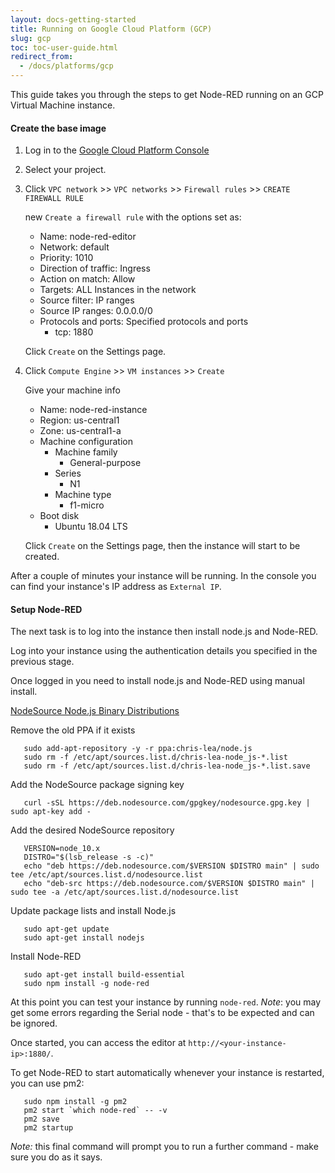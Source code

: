 ```yaml
---
layout: docs-getting-started
title: Running on Google Cloud Platform (GCP)
slug: gcp
toc: toc-user-guide.html
redirect_from:
  - /docs/platforms/gcp
---
```


This guide takes you through the steps to get Node-RED running on an GCP
Virtual Machine instance.

#### Create the base image

1. Log in to the [Google Cloud Platform Console](https://console.cloud.google.com/)

1. Select your project.

1. Click `VPC network` >> `VPC networks` >> `Firewall rules` >> `CREATE FIREWALL RULE`

   new `Create a firewall rule` with the options set as:
     - Name: node-red-editor
     - Network: default
     - Priority: 1010
     - Direction of traffic: Ingress
     - Action on match: Allow
     - Targets: ALL Instances in the network
     - Source filter: IP ranges
     - Source IP ranges: 0.0.0.0/0 
     - Protocols and ports: Specified protocols and ports
       - tcp: 1880

   Click `Create` on the Settings page.

1. Click `Compute Engine` >> `VM instances` >> `Create`

   Give your machine info 
     - Name: node-red-instance
     - Region: us-central1
     - Zone: us-central1-a
     - Machine configuration
       - Machine family
         - General-purpose
       - Series
         - N1
       - Machine type
         - f1-micro
     - Boot disk
       - Ubuntu 18.04 LTS

   Click `Create` on the Settings page, then the instance will start to be created.
 
After a couple of minutes your instance will be running. In the console
you can find your instance's IP address as `External IP`.

#### Setup Node-RED

The next task is to log into the instance then install node.js and Node-RED.

Log into your instance using the authentication details you specified in the
previous stage.

Once logged in you need to install node.js and Node-RED using manual install. 

[NodeSource Node.js Binary Distributions](https://github.com/nodesource/distributions#manual-installation)

Remove the old PPA if it exists

       sudo add-apt-repository -y -r ppa:chris-lea/node.js
       sudo rm -f /etc/apt/sources.list.d/chris-lea-node_js-*.list
       sudo rm -f /etc/apt/sources.list.d/chris-lea-node_js-*.list.save

Add the NodeSource package signing key

       curl -sSL https://deb.nodesource.com/gpgkey/nodesource.gpg.key | sudo apt-key add -

Add the desired NodeSource repository

       VERSION=node_10.x
       DISTRO="$(lsb_release -s -c)"
       echo "deb https://deb.nodesource.com/$VERSION $DISTRO main" | sudo tee /etc/apt/sources.list.d/nodesource.list
       echo "deb-src https://deb.nodesource.com/$VERSION $DISTRO main" | sudo tee -a /etc/apt/sources.list.d/nodesource.list

Update package lists and install Node.js

       sudo apt-get update
       sudo apt-get install nodejs

Install Node-RED

       sudo apt-get install build-essential
       sudo npm install -g node-red


At this point you can test your instance by running `node-red`. *Note*: you may
get some errors regarding the Serial node - that's to be expected and can be
ignored.

Once started, you can access the editor at `http://<your-instance-ip>:1880/`.

To get Node-RED to start automatically whenever your instance is restarted, you
can use pm2:

       sudo npm install -g pm2
       pm2 start `which node-red` -- -v
       pm2 save
       pm2 startup

*Note:* this final command will prompt you to run a further command - make sure you do as it says.

